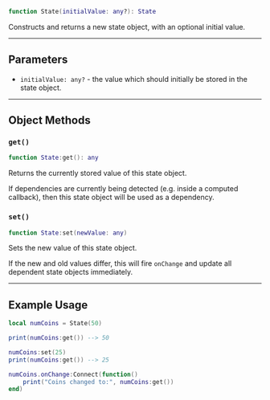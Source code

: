 ```Lua
function State(initialValue: any?): State
```

Constructs and returns a new state object, with an optional initial value.

-----

## Parameters

- `initialValue: any?` - the value which should initially be stored in the state
object.

-----

## Object Methods

### `get()`

```Lua
function State:get(): any
```
Returns the currently stored value of this state object.

If dependencies are currently being detected (e.g. inside a computed callback),
then this state object will be used as a dependency.

### `set()`

```Lua
function State:set(newValue: any)
```
Sets the new value of this state object.

If the new and old values differ, this will fire `onChange` and update all
dependent state objects immediately.

-----

## Example Usage

```Lua
local numCoins = State(50)

print(numCoins:get()) --> 50

numCoins:set(25)
print(numCoins:get()) --> 25

numCoins.onChange:Connect(function()
	print("Coins changed to:", numCoins:get())
end)
```